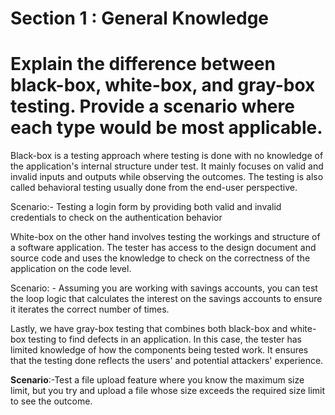 # Section 1 : General Knowledge

# Explain the difference between black-box, white-box, and gray-box testing. Provide a scenario where each type would be most applicable. 

Black-box is a testing approach where testing is done with no knowledge of the application's internal structure under test. It mainly focuses on valid and invalid inputs and outputs while observing the outcomes. The testing is also called behavioral testing usually done from the end-user perspective. 

Scenario:-  Testing a login form by providing both valid and invalid credentials to check on the authentication behavior

White-box on the other hand involves testing the workings and structure of a software application. The tester has access to the design document and source code and uses the knowledge to check on the correctness of the application on the code level.

Scenario: - Assuming you are working with savings accounts, you can test the loop logic that calculates the interest on the savings accounts to ensure it iterates the correct number of times.

Lastly, we have gray-box testing that combines both black-box and white-box testing to find defects in an application. In this case, the tester has limited knowledge of how the components being tested work. It ensures that the testing done reflects the users' and potential attackers' experience.

**Scenario**:-Test a file upload feature where you know the maximum size limit, but you try and upload a file whose size exceeds the required size limit to see the outcome.



